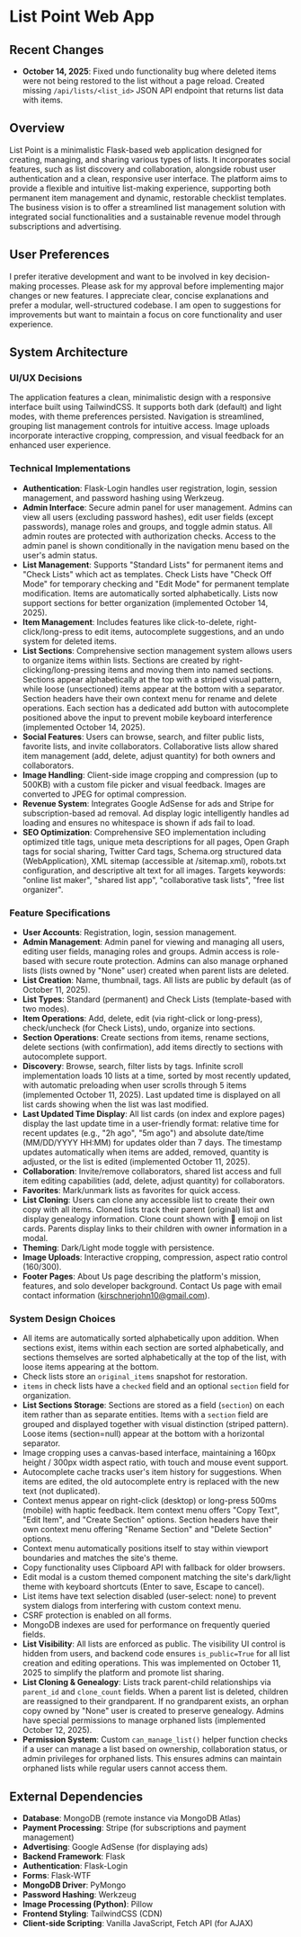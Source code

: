 # List Point Web App

## Recent Changes
- **October 14, 2025**: Fixed undo functionality bug where deleted items were not being restored to the list without a page reload. Created missing `/api/lists/<list_id>` JSON API endpoint that returns list data with items.

## Overview
List Point is a minimalistic Flask-based web application designed for creating, managing, and sharing various types of lists. It incorporates social features, such as list discovery and collaboration, alongside robust user authentication and a clean, responsive user interface. The platform aims to provide a flexible and intuitive list-making experience, supporting both permanent item management and dynamic, restorable checklist templates. The business vision is to offer a streamlined list management solution with integrated social functionalities and a sustainable revenue model through subscriptions and advertising.

## User Preferences
I prefer iterative development and want to be involved in key decision-making processes. Please ask for my approval before implementing major changes or new features. I appreciate clear, concise explanations and prefer a modular, well-structured codebase. I am open to suggestions for improvements but want to maintain a focus on core functionality and user experience.

## System Architecture

### UI/UX Decisions
The application features a clean, minimalistic design with a responsive interface built using TailwindCSS. It supports both dark (default) and light modes, with theme preferences persisted. Navigation is streamlined, grouping list management controls for intuitive access. Image uploads incorporate interactive cropping, compression, and visual feedback for an enhanced user experience.

### Technical Implementations
- **Authentication**: Flask-Login handles user registration, login, session management, and password hashing using Werkzeug.
- **Admin Interface**: Secure admin panel for user management. Admins can view all users (excluding password hashes), edit user fields (except passwords), manage roles and groups, and toggle admin status. All admin routes are protected with authorization checks. Access to the admin panel is shown conditionally in the navigation menu based on the user's admin status.
- **List Management**: Supports "Standard Lists" for permanent items and "Check Lists" which act as templates. Check Lists have "Check Off Mode" for temporary checking and "Edit Mode" for permanent template modification. Items are automatically sorted alphabetically. Lists now support sections for better organization (implemented October 14, 2025).
- **Item Management**: Includes features like click-to-delete, right-click/long-press to edit items, autocomplete suggestions, and an undo system for deleted items.
- **List Sections**: Comprehensive section management system allows users to organize items within lists. Sections are created by right-clicking/long-pressing items and moving them into named sections. Sections appear alphabetically at the top with a striped visual pattern, while loose (unsectioned) items appear at the bottom with a separator. Section headers have their own context menu for rename and delete operations. Each section has a dedicated add button with autocomplete positioned above the input to prevent mobile keyboard interference (implemented October 14, 2025).
- **Social Features**: Users can browse, search, and filter public lists, favorite lists, and invite collaborators. Collaborative lists allow shared item management (add, delete, adjust quantity) for both owners and collaborators.
- **Image Handling**: Client-side image cropping and compression (up to 500KB) with a custom file picker and visual feedback. Images are converted to JPEG for optimal compression.
- **Revenue System**: Integrates Google AdSense for ads and Stripe for subscription-based ad removal. Ad display logic intelligently handles ad loading and ensures no whitespace is shown if ads fail to load.
- **SEO Optimization**: Comprehensive SEO implementation including optimized title tags, unique meta descriptions for all pages, Open Graph tags for social sharing, Twitter Card tags, Schema.org structured data (WebApplication), XML sitemap (accessible at /sitemap.xml), robots.txt configuration, and descriptive alt text for all images. Targets keywords: "online list maker", "shared list app", "collaborative task lists", "free list organizer".

### Feature Specifications
- **User Accounts**: Registration, login, session management.
- **Admin Management**: Admin panel for viewing and managing all users, editing user fields, managing roles and groups. Admin access is role-based with secure route protection. Admins can also manage orphaned lists (lists owned by "None" user) created when parent lists are deleted.
- **List Creation**: Name, thumbnail, tags. All lists are public by default (as of October 11, 2025).
- **List Types**: Standard (permanent) and Check Lists (template-based with two modes).
- **Item Operations**: Add, delete, edit (via right-click or long-press), check/uncheck (for Check Lists), undo, organize into sections.
- **Section Operations**: Create sections from items, rename sections, delete sections (with confirmation), add items directly to sections with autocomplete support.
- **Discovery**: Browse, search, filter lists by tags. Infinite scroll implementation loads 10 lists at a time, sorted by most recently updated, with automatic preloading when user scrolls through 5 items (implemented October 11, 2025). Last updated time is displayed on all list cards showing when the list was last modified.
- **Last Updated Time Display**: All list cards (on index and explore pages) display the last update time in a user-friendly format: relative time for recent updates (e.g., "2h ago", "5m ago") and absolute date/time (MM/DD/YYYY HH:MM) for updates older than 7 days. The timestamp updates automatically when items are added, removed, quantity is adjusted, or the list is edited (implemented October 11, 2025).
- **Collaboration**: Invite/remove collaborators, shared list access and full item editing capabilities (add, delete, adjust quantity) for collaborators.
- **Favorites**: Mark/unmark lists as favorites for quick access.
- **List Cloning**: Users can clone any accessible list to create their own copy with all items. Cloned lists track their parent (original) list and display genealogy information. Clone count shown with 🌿 emoji on list cards. Parents display links to their children with owner information in a modal.
- **Theming**: Dark/Light mode toggle with persistence.
- **Image Uploads**: Interactive cropping, compression, aspect ratio control (160/300).
- **Footer Pages**: About Us page describing the platform's mission, features, and solo developer background. Contact Us page with email contact information (kirschnerjohn10@gmail.com).

### System Design Choices
- All items are automatically sorted alphabetically upon addition. When sections exist, items within each section are sorted alphabetically, and sections themselves are sorted alphabetically at the top of the list, with loose items appearing at the bottom.
- Check lists store an `original_items` snapshot for restoration.
- `items` in check lists have a `checked` field and an optional `section` field for organization.
- **List Sections Storage**: Sections are stored as a field (`section`) on each item rather than as separate entities. Items with a `section` field are grouped and displayed together with visual distinction (striped pattern). Loose items (section=null) appear at the bottom with a horizontal separator.
- Image cropping uses a canvas-based interface, maintaining a 160px height / 300px width aspect ratio, with touch and mouse event support.
- Autocomplete cache tracks user's item history for suggestions. When items are edited, the old autocomplete entry is replaced with the new text (not duplicated).
- Context menus appear on right-click (desktop) or long-press 500ms (mobile) with haptic feedback. Item context menu offers "Copy Text", "Edit Item", and "Create Section" options. Section headers have their own context menu offering "Rename Section" and "Delete Section" options.
- Context menu automatically positions itself to stay within viewport boundaries and matches the site's theme.
- Copy functionality uses Clipboard API with fallback for older browsers.
- Edit modal is a custom themed component matching the site's dark/light theme with keyboard shortcuts (Enter to save, Escape to cancel).
- List items have text selection disabled (user-select: none) to prevent system dialogs from interfering with custom context menu.
- CSRF protection is enabled on all forms.
- MongoDB indexes are used for performance on frequently queried fields.
- **List Visibility**: All lists are enforced as public. The visibility UI control is hidden from users, and backend code ensures `is_public=True` for all list creation and editing operations. This was implemented on October 11, 2025 to simplify the platform and promote list sharing.
- **List Cloning & Genealogy**: Lists track parent-child relationships via `parent_id` and `clone_count` fields. When a parent list is deleted, children are reassigned to their grandparent. If no grandparent exists, an orphan copy owned by "None" user is created to preserve genealogy. Admins have special permissions to manage orphaned lists (implemented October 12, 2025).
- **Permission System**: Custom `can_manage_list()` helper function checks if a user can manage a list based on ownership, collaboration status, or admin privileges for orphaned lists. This ensures admins can maintain orphaned lists while regular users cannot access them.

## External Dependencies
- **Database**: MongoDB (remote instance via MongoDB Atlas)
- **Payment Processing**: Stripe (for subscriptions and payment management)
- **Advertising**: Google AdSense (for displaying ads)
- **Backend Framework**: Flask
- **Authentication**: Flask-Login
- **Forms**: Flask-WTF
- **MongoDB Driver**: PyMongo
- **Password Hashing**: Werkzeug
- **Image Processing (Python)**: Pillow
- **Frontend Styling**: TailwindCSS (CDN)
- **Client-side Scripting**: Vanilla JavaScript, Fetch API (for AJAX)